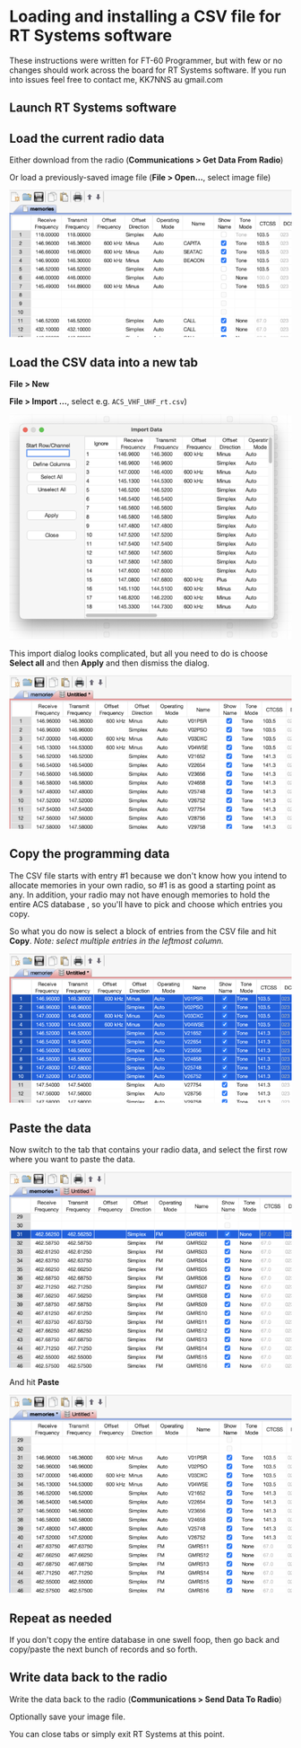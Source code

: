 
# Loading and installing a CSV file for RT Systems software

These instructions were written for FT-60 Programmer, but with few
or no changes should work across the board for RT Systems software.
If you run into issues feel free to contact me, KK7NNS au gmail.com

## Launch RT Systems software

## Load the current radio data

Either download from the radio (**Communications > Get Data From Radio**)

Or load a previously-saved image file (**File > Open…**, select image file)

![Image loaded into RT Systems](images/rt1.png)

## Load the CSV data into a new tab

**File > New**

**File > Import …**, select e.g. `ACS_VHF_UHF_rt.csv`)

![CSV file loaded into RT Systems](images/rt2.png)

This import dialog looks complicated, but all you need to do is
choose **Select all** and then **Apply** and then dismiss the dialog.

![CSV file loaded into RT Systems](images/rt3.png)

## Copy the programming data

The CSV file starts with entry #1 because we don't know how you
intend to allocate memories in your own radio, so #1 is as good a
starting point as any. In addition, your radio may not have enough
memories to hold the entire ACS database , so you'll have to pick
and choose which entries you copy.

So what you do now is select a block of entries from the CSV file and hit **Copy**.
*Note: select multiple entries in the leftmost column.*

![Several rows selected from CSV file](images/rt4.png)

## Paste the data

Now switch to the tab that contains your radio data, and select the first row where you want to
paste the data.

![Select destination for data](images/rt5.png)

And hit **Paste**

![Select destination for data](images/rt6.png)

## Repeat as needed

If you don't copy the entire database in one swell foop, then go back and copy/paste the next
bunch of records and so forth.

## Write data back to the radio

Write the data back to the radio (**Communications > Send Data To Radio**)

Optionally save your image file.

You can close tabs or simply exit RT Systems at this point.

